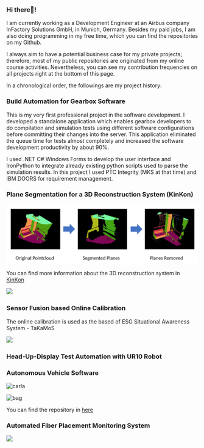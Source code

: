 ### Hi there👋!

I am currently working as a Development Engineer at an Airbus company InFactory Solutions GmbH, in Munich, Germany. Besides my paid jobs, I am also doing programming in my free time,
which you can find the repositories on my Github.

I always aim to have a potential business case for my private projects; therefore, most of my public repositories are originated from my online course activities. Nevertheless, you can see my contribution frequencies on all projects right at the bottom of this page.

In a chronological order, the followings are my project history:

### Build Automation for Gearbox Software

This is my very first professional project in the software development. I developed a standalone application which
enables gearbox developers to do compilation and simulation tests using different software configurations before
committing their changes into the server. This application eliminated the queue time for tests almost completely
and increased the software development productivity by about 90%.

I used .NET C# Windows Forms to develop the user interface and IronPython to integrate already existing python scripts
used to parse the simulation results. In this project I used PTC Integrity (MKS at that time) and IBM DOORS for requirement
management.

### Plane Segmentation for a 3D Reconstruction System (KinKon)

![plane](https://github.com/derzaarsad/derzaarsad/blob/master/imgs/plane_segmentation.png)

You can find more information about the 3D reconstruction system in [KinKon](https://www.imi.kit.edu/46_2540.php)

[![](http://img.youtube.com/vi/v_1AAEMB2eg/0.jpg)](http://www.youtube.com/watch?v=v_1AAEMB2eg "")

### Sensor Fusion based Online Calibration

The online calibration is used as the based of ESG Situational Awareness System - TaKaMoS

[![](http://img.youtube.com/vi/Iz8Cu4pwjbM/0.jpg)](http://www.youtube.com/watch?v=Iz8Cu4pwjbM "")

### Head-Up-Display Test Automation with UR10 Robot

### Autonomous Vehicle Software

![carla](https://github.com/wlsmith42/CarND-Capstone/blob/master/imgs/carla.gif)

![bag](https://github.com/wlsmith42/CarND-Capstone/blob/master/imgs/rosbag.gif)

You can find the repository in [here](https://github.com/wlsmith42/CarND-Capstone)

### Automated Fiber Placement Monitoring System
[![](http://img.youtube.com/vi/-S3dx8uJ-iA/0.jpg)](http://www.youtube.com/watch?v=-S3dx8uJ-iA "")